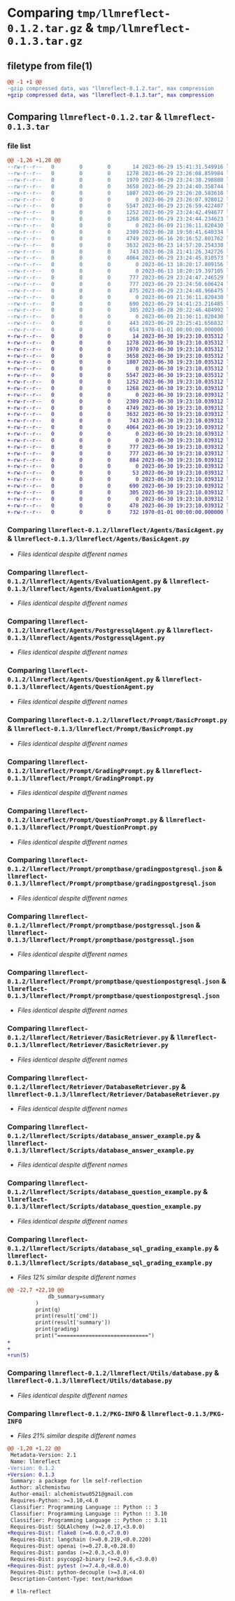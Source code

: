 # Comparing `tmp/llmreflect-0.1.2.tar.gz` & `tmp/llmreflect-0.1.3.tar.gz`

## filetype from file(1)

```diff
@@ -1 +1 @@
-gzip compressed data, was "llmreflect-0.1.2.tar", max compression
+gzip compressed data, was "llmreflect-0.1.3.tar", max compression
```

## Comparing `llmreflect-0.1.2.tar` & `llmreflect-0.1.3.tar`

### file list

```diff
@@ -1,26 +1,28 @@
--rw-r--r--   0        0        0       14 2023-06-29 15:41:31.549916 llmreflect-0.1.2/README.md
--rw-r--r--   0        0        0     1278 2023-06-29 23:26:08.859984 llmreflect-0.1.2/llmreflect/Agents/BasicAgent.py
--rw-r--r--   0        0        0     1970 2023-06-29 23:24:38.298808 llmreflect-0.1.2/llmreflect/Agents/EvaluationAgent.py
--rw-r--r--   0        0        0     3658 2023-06-29 23:24:40.358744 llmreflect-0.1.2/llmreflect/Agents/PostgressqlAgent.py
--rw-r--r--   0        0        0     1807 2023-06-29 23:26:20.583618 llmreflect-0.1.2/llmreflect/Agents/QuestionAgent.py
--rw-r--r--   0        0        0        0 2023-06-29 23:26:07.928012 llmreflect-0.1.2/llmreflect/Agents/__init__.py
--rw-r--r--   0        0        0     5547 2023-06-29 23:26:59.422407 llmreflect-0.1.2/llmreflect/Prompt/BasicPrompt.py
--rw-r--r--   0        0        0     1252 2023-06-29 23:24:42.494677 llmreflect-0.1.2/llmreflect/Prompt/GradingPrompt.py
--rw-r--r--   0        0        0     1268 2023-06-29 23:24:44.234623 llmreflect-0.1.2/llmreflect/Prompt/QuestionPrompt.py
--rw-r--r--   0        0        0        0 2023-06-09 21:36:11.820430 llmreflect-0.1.2/llmreflect/Prompt/__init__.py
--rw-r--r--   0        0        0     2309 2023-06-28 19:50:41.640334 llmreflect-0.1.2/llmreflect/Prompt/promptbase/gradingpostgresql.json
--rw-r--r--   0        0        0     4749 2023-06-16 20:16:52.801762 llmreflect-0.1.2/llmreflect/Prompt/promptbase/postgressql.json
--rw-r--r--   0        0        0     3632 2023-06-23 14:57:20.254338 llmreflect-0.1.2/llmreflect/Prompt/promptbase/questionpostgresql.json
--rw-r--r--   0        0        0      743 2023-06-28 21:41:26.342726 llmreflect-0.1.2/llmreflect/Retriever/BasicRetriever.py
--rw-r--r--   0        0        0     4064 2023-06-29 23:24:45.810573 llmreflect-0.1.2/llmreflect/Retriever/DatabaseRetriever.py
--rw-r--r--   0        0        0        0 2023-06-13 18:20:17.809156 llmreflect-0.1.2/llmreflect/Retriever/__init__.py
--rw-r--r--   0        0        0        0 2023-06-13 18:20:19.397105 llmreflect-0.1.2/llmreflect/Scripts/__init__.py
--rw-r--r--   0        0        0      777 2023-06-29 23:24:47.246529 llmreflect-0.1.2/llmreflect/Scripts/database_answer_example.py
--rw-r--r--   0        0        0      777 2023-06-29 23:24:50.606424 llmreflect-0.1.2/llmreflect/Scripts/database_question_example.py
--rw-r--r--   0        0        0      875 2023-06-29 23:24:48.966475 llmreflect-0.1.2/llmreflect/Scripts/database_sql_grading_example.py
--rw-r--r--   0        0        0        0 2023-06-09 21:36:11.820430 llmreflect-0.1.2/llmreflect/Utils/__init__.py
--rw-r--r--   0        0        0      690 2023-06-29 14:41:23.216485 llmreflect-0.1.2/llmreflect/Utils/database.py
--rw-r--r--   0        0        0      305 2023-06-28 20:22:46.484992 llmreflect-0.1.2/llmreflect/Utils/message.py
--rw-r--r--   0        0        0        0 2023-06-09 21:36:11.820430 llmreflect-0.1.2/llmreflect/__init__.py
--rw-r--r--   0        0        0      443 2023-06-29 23:25:41.656832 llmreflect-0.1.2/pyproject.toml
--rw-r--r--   0        0        0      654 1970-01-01 00:00:00.000000 llmreflect-0.1.2/PKG-INFO
+-rw-r--r--   0        0        0       14 2023-06-30 19:23:10.035312 llmreflect-0.1.3/README.md
+-rw-r--r--   0        0        0     1278 2023-06-30 19:23:10.035312 llmreflect-0.1.3/llmreflect/Agents/BasicAgent.py
+-rw-r--r--   0        0        0     1970 2023-06-30 19:23:10.035312 llmreflect-0.1.3/llmreflect/Agents/EvaluationAgent.py
+-rw-r--r--   0        0        0     3658 2023-06-30 19:23:10.035312 llmreflect-0.1.3/llmreflect/Agents/PostgressqlAgent.py
+-rw-r--r--   0        0        0     1807 2023-06-30 19:23:10.035312 llmreflect-0.1.3/llmreflect/Agents/QuestionAgent.py
+-rw-r--r--   0        0        0        0 2023-06-30 19:23:10.035312 llmreflect-0.1.3/llmreflect/Agents/__init__.py
+-rw-r--r--   0        0        0     5547 2023-06-30 19:23:10.035312 llmreflect-0.1.3/llmreflect/Prompt/BasicPrompt.py
+-rw-r--r--   0        0        0     1252 2023-06-30 19:23:10.035312 llmreflect-0.1.3/llmreflect/Prompt/GradingPrompt.py
+-rw-r--r--   0        0        0     1268 2023-06-30 19:23:10.039312 llmreflect-0.1.3/llmreflect/Prompt/QuestionPrompt.py
+-rw-r--r--   0        0        0        0 2023-06-30 19:23:10.039312 llmreflect-0.1.3/llmreflect/Prompt/__init__.py
+-rw-r--r--   0        0        0     2309 2023-06-30 19:23:10.039312 llmreflect-0.1.3/llmreflect/Prompt/promptbase/gradingpostgresql.json
+-rw-r--r--   0        0        0     4749 2023-06-30 19:23:10.039312 llmreflect-0.1.3/llmreflect/Prompt/promptbase/postgressql.json
+-rw-r--r--   0        0        0     3632 2023-06-30 19:23:10.039312 llmreflect-0.1.3/llmreflect/Prompt/promptbase/questionpostgresql.json
+-rw-r--r--   0        0        0      743 2023-06-30 19:23:10.039312 llmreflect-0.1.3/llmreflect/Retriever/BasicRetriever.py
+-rw-r--r--   0        0        0     4064 2023-06-30 19:23:10.039312 llmreflect-0.1.3/llmreflect/Retriever/DatabaseRetriever.py
+-rw-r--r--   0        0        0        0 2023-06-30 19:23:10.039312 llmreflect-0.1.3/llmreflect/Retriever/__init__.py
+-rw-r--r--   0        0        0        0 2023-06-30 19:23:10.039312 llmreflect-0.1.3/llmreflect/Scripts/__init__.py
+-rw-r--r--   0        0        0      777 2023-06-30 19:23:10.039312 llmreflect-0.1.3/llmreflect/Scripts/database_answer_example.py
+-rw-r--r--   0        0        0      777 2023-06-30 19:23:10.039312 llmreflect-0.1.3/llmreflect/Scripts/database_question_example.py
+-rw-r--r--   0        0        0      884 2023-06-30 19:23:10.039312 llmreflect-0.1.3/llmreflect/Scripts/database_sql_grading_example.py
+-rw-r--r--   0        0        0        0 2023-06-30 19:23:10.039312 llmreflect-0.1.3/llmreflect/Tests/__init__.py
+-rw-r--r--   0        0        0       53 2023-06-30 19:23:10.039312 llmreflect-0.1.3/llmreflect/Tests/test_1.py
+-rw-r--r--   0        0        0        0 2023-06-30 19:23:10.039312 llmreflect-0.1.3/llmreflect/Utils/__init__.py
+-rw-r--r--   0        0        0      690 2023-06-30 19:23:10.039312 llmreflect-0.1.3/llmreflect/Utils/database.py
+-rw-r--r--   0        0        0      305 2023-06-30 19:23:10.039312 llmreflect-0.1.3/llmreflect/Utils/message.py
+-rw-r--r--   0        0        0        0 2023-06-30 19:23:10.039312 llmreflect-0.1.3/llmreflect/__init__.py
+-rw-r--r--   0        0        0      478 2023-06-30 19:23:10.039312 llmreflect-0.1.3/pyproject.toml
+-rw-r--r--   0        0        0      732 1970-01-01 00:00:00.000000 llmreflect-0.1.3/PKG-INFO
```

### Comparing `llmreflect-0.1.2/llmreflect/Agents/BasicAgent.py` & `llmreflect-0.1.3/llmreflect/Agents/BasicAgent.py`

 * *Files identical despite different names*

### Comparing `llmreflect-0.1.2/llmreflect/Agents/EvaluationAgent.py` & `llmreflect-0.1.3/llmreflect/Agents/EvaluationAgent.py`

 * *Files identical despite different names*

### Comparing `llmreflect-0.1.2/llmreflect/Agents/PostgressqlAgent.py` & `llmreflect-0.1.3/llmreflect/Agents/PostgressqlAgent.py`

 * *Files identical despite different names*

### Comparing `llmreflect-0.1.2/llmreflect/Agents/QuestionAgent.py` & `llmreflect-0.1.3/llmreflect/Agents/QuestionAgent.py`

 * *Files identical despite different names*

### Comparing `llmreflect-0.1.2/llmreflect/Prompt/BasicPrompt.py` & `llmreflect-0.1.3/llmreflect/Prompt/BasicPrompt.py`

 * *Files identical despite different names*

### Comparing `llmreflect-0.1.2/llmreflect/Prompt/GradingPrompt.py` & `llmreflect-0.1.3/llmreflect/Prompt/GradingPrompt.py`

 * *Files identical despite different names*

### Comparing `llmreflect-0.1.2/llmreflect/Prompt/QuestionPrompt.py` & `llmreflect-0.1.3/llmreflect/Prompt/QuestionPrompt.py`

 * *Files identical despite different names*

### Comparing `llmreflect-0.1.2/llmreflect/Prompt/promptbase/gradingpostgresql.json` & `llmreflect-0.1.3/llmreflect/Prompt/promptbase/gradingpostgresql.json`

 * *Files identical despite different names*

### Comparing `llmreflect-0.1.2/llmreflect/Prompt/promptbase/postgressql.json` & `llmreflect-0.1.3/llmreflect/Prompt/promptbase/postgressql.json`

 * *Files identical despite different names*

### Comparing `llmreflect-0.1.2/llmreflect/Prompt/promptbase/questionpostgresql.json` & `llmreflect-0.1.3/llmreflect/Prompt/promptbase/questionpostgresql.json`

 * *Files identical despite different names*

### Comparing `llmreflect-0.1.2/llmreflect/Retriever/BasicRetriever.py` & `llmreflect-0.1.3/llmreflect/Retriever/BasicRetriever.py`

 * *Files identical despite different names*

### Comparing `llmreflect-0.1.2/llmreflect/Retriever/DatabaseRetriever.py` & `llmreflect-0.1.3/llmreflect/Retriever/DatabaseRetriever.py`

 * *Files identical despite different names*

### Comparing `llmreflect-0.1.2/llmreflect/Scripts/database_answer_example.py` & `llmreflect-0.1.3/llmreflect/Scripts/database_answer_example.py`

 * *Files identical despite different names*

### Comparing `llmreflect-0.1.2/llmreflect/Scripts/database_question_example.py` & `llmreflect-0.1.3/llmreflect/Scripts/database_question_example.py`

 * *Files identical despite different names*

### Comparing `llmreflect-0.1.2/llmreflect/Scripts/database_sql_grading_example.py` & `llmreflect-0.1.3/llmreflect/Scripts/database_sql_grading_example.py`

 * *Files 12% similar despite different names*

```diff
@@ -22,7 +22,10 @@
             db_summary=summary
         )
         print(q)
         print(result['cmd'])
         print(result['summary'])
         print(grading)
         print("=============================")
+
+
+run(5)
```

### Comparing `llmreflect-0.1.2/llmreflect/Utils/database.py` & `llmreflect-0.1.3/llmreflect/Utils/database.py`

 * *Files identical despite different names*

### Comparing `llmreflect-0.1.2/PKG-INFO` & `llmreflect-0.1.3/PKG-INFO`

 * *Files 21% similar despite different names*

```diff
@@ -1,20 +1,22 @@
 Metadata-Version: 2.1
 Name: llmreflect
-Version: 0.1.2
+Version: 0.1.3
 Summary: a package for llm self-reflection
 Author: alchemistwu
 Author-email: alchemistwu0521@gmail.com
 Requires-Python: >=3.10,<4.0
 Classifier: Programming Language :: Python :: 3
 Classifier: Programming Language :: Python :: 3.10
 Classifier: Programming Language :: Python :: 3.11
 Requires-Dist: SQLAlchemy (>=2.0.17,<3.0.0)
+Requires-Dist: flake8 (>=6.0.0,<7.0.0)
 Requires-Dist: langchain (>=0.0.219,<0.0.220)
 Requires-Dist: openai (>=0.27.8,<0.28.0)
 Requires-Dist: pandas (>=2.0.3,<3.0.0)
 Requires-Dist: psycopg2-binary (>=2.9.6,<3.0.0)
+Requires-Dist: pytest (>=7.4.0,<8.0.0)
 Requires-Dist: python-decouple (>=3.8,<4.0)
 Description-Content-Type: text/markdown
 
 # llm-reflect
```

